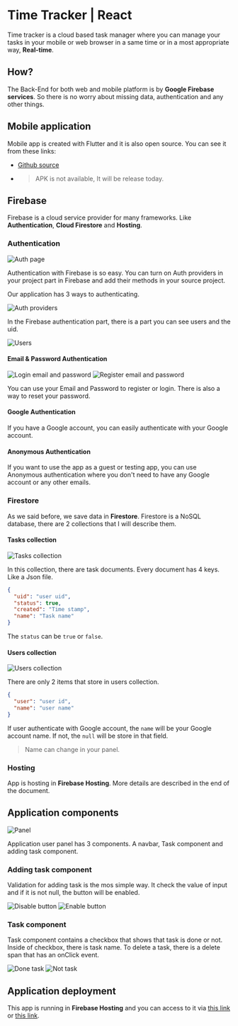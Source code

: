 # Time Tracker | React

Time tracker is a cloud based task manager where you can manage your tasks in your mobile or web browser in a same time or in a most appropriate way, **Real-time**.

## How?

The Back-End for both web and mobile platform is by **Google Firebase services**. So there is no worry about missing data, authentication and any other things.

## Mobile application

Mobile app is created with Flutter and it is also open source. You can see it from these links:

- [Github source](https://github.com/BlackIQ/TimeTracker-Flutter)
- > APK is not available, It will be release today.

## Firebase

Firebase is a cloud service provider for many frameworks. Like **Authentication**, **Cloud Firestore** and **Hosting**.

### Authentication

![Auth page](public/images/react-auth.png)

Authentication with Firebase is so easy. You can turn on Auth providers in your project part in Firebase and add their methods in your source project.

Our application has 3 ways to authenticating.

![Auth providers](public/images/auth-providers.png)

In the Firebase authentication part, there is a part you can see users and the uid.

![Users](public/images/users-authentication.png)

#### Email & Password Authentication

![Login email and password](public/images/ep-login.png) ![Register email and password](public/images/ep-register.png)

You can use your Email and Password to register or login. There is also a way to reset your password.

#### Google Authentication

If you have a Google account, you can easily authenticate with your Google account.

#### Anonymous Authentication

If you want to use the app as a guest or testing app, you can use Anonymous authentication where you don't need to have any Google account or any other emails.

### Firestore

As we said before, we save data in **Firestore**. Firestore is a NoSQL database, there are 2 collections that I will describe them.

#### Tasks collection

![Tasks collection](public/images/task-collection.png)

In this collection, there are task documents. Every document has 4 keys. Like a Json file.

```json
{
  "uid": "user uid",
  "status": true,
  "created": "Time stamp",
  "name": "Task name"
}
```

The `status` can be `true` or `false`.

#### Users collection

![Users collection](public/images/user-collection.png)

There are only 2 items that store in users collection.

```json
{
  "user": "user id",
  "name": "user name"
}
```

If user authenticate with Google account, the `name` will be your Google account name. If not, the `null` will be store in that field.

> Name can change in your panel.

### Hosting

App is hosting in **Firebase Hosting**. More details are described in the end of the document.

## Application components

![Panel](public/images/react-panel.png)

Application user panel has 3 components. A navbar, Task component and adding task component.

### Adding task component

Validation for adding task is the mos simple way. It check the value of input and if it is not null, the button will be enabled.

![Disable button](public/images/react-add-disable.png) ![Enable button](public/images/react-add-enable.png)

### Task component

Task component contains a checkbox that shows that task is done or not. Inside of checkbox, there is task name. To delete a task, there is a delete span that has an onClick event.

![Done task](public/images/react-task-done.png) ![Not task](public/images/react-task-not.png)

## Application deployment

This app is running in **Firebase Hosting** and you can access to it via [this link](https://time-tracker-f3ebc.firebaseapp.com) or [this link](https://time-tracker-f3ebc.web.app).
